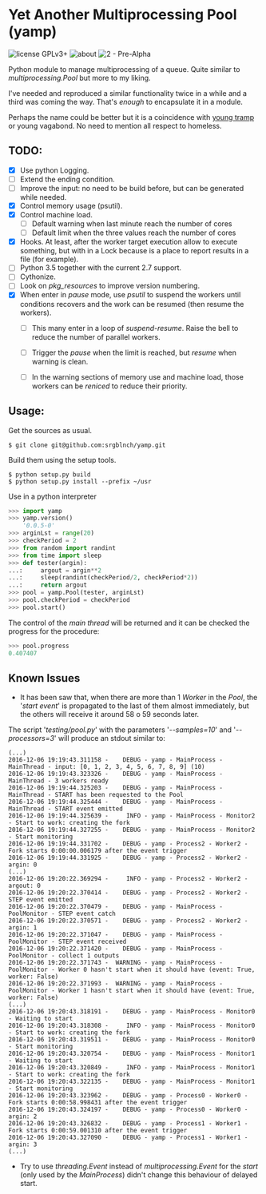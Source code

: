 # Yet Another Multiprocessing Pool (yamp)

![license GPLv3+](https://img.shields.io/badge/license-GPLv3+-green.svg) ![about](https://img.shields.io/badge/Subject-multiprocessing-orange.svg?style=social) ![2 - Pre-Alpha](https://img.shields.io/badge/Development_Status-2_--_pre--alpha-orange.svg)

Python module to manage multiprocessing of a queue. Quite similar to _multiprocessing.Pool_ but more to my liking.

I've needed and reproduced a similar functionality twice in a while and a third was coming the way. That's _enough_ to encapsulate it in a module.

Perhaps the name could be better but it is a coincidence with [young tramp](http://www.urbandictionary.com/define.php?term=yamp) or young vagabond. No need to mention all respect to homeless.


## TODO:

- [x] Use python Logging.
- [ ] Extend the ending condition.
- [ ] Improve the input: no need to be build before, but can be generated while needed.
- [x] Control memory usage (psutil).
- [x] Control machine load.
  - [ ] Default warning when last minute reach the number of cores
  - [ ] Default limit when the three values reach the number of cores
- [x] Hooks. At least, after the worker target execution allow to execute something, but with in a Lock because is a place to report results in a file (for example).
- [ ] Python 3.5 together with the current 2.7 support.
- [ ] Cythonize.
- [ ] Look on *pkg_resources* to improve version numbering.
- [x] When enter in _pause_ mode, use _psutil_ to suspend the workers until conditions recovers and the work can be resumed (then resume the workers).
  - [ ] This many enter in a loop of _suspend-resume_. Raise the bell to reduce the number of parallel workers.
  - [ ] Trigger the _pause_ when the limit is reached, but _resume_ when warning is clean.
  - [ ] In the warning sections of memory use and machine load, those workers can be _reniced_ to reduce their priority.


## Usage:

Get the sources as usual.

```
$ git clone git@github.com:srgblnch/yamp.git
```

Build them using the setup tools.

```
$ python setup.py build
$ python setup.py install --prefix ~/usr
```

Use in a python interpreter

```python
>>> import yamp
>>> yamp.version()
    '0.0.5-0'
>>> arginLst = range(20)
>>> checkPeriod = 2
>>> from random import randint
>>> from time import sleep
>>> def tester(argin):
...:     argout = argin**2
...:     sleep(randint(checkPeriod/2, checkPeriod*2))
...:     return argout
>>> pool = yamp.Pool(tester, arginLst)
>>> pool.checkPeriod = checkPeriod
>>> pool.start()
```

The control of the *main thread* will be returned and it can be checked the progress for the procedure:

```python
>>> pool.progress
0.407407
```

## Known Issues

- It has been saw that, when there are more than 1 _Worker_ in the _Pool_, the '_start event_' is propagated to the last of them almost immediately, but the others will receive it around 58 o 59 seconds later.

The script '_testing/pool.py_' with the parameters '_--samples=10_' and '_--processors=3_' will produce an stdout similar to:

    (...)
    2016-12-06 19:19:43.311158 -    DEBUG - yamp - MainProcess - MainThread - input: [0, 1, 2, 3, 4, 5, 6, 7, 8, 9] (10)
    2016-12-06 19:19:43.323326 -    DEBUG - yamp - MainProcess - MainThread - 3 workers ready
    2016-12-06 19:19:44.325203 -    DEBUG - yamp - MainProcess - MainThread - START has been requested to the Pool
    2016-12-06 19:19:44.325444 -    DEBUG - yamp - MainProcess - MainThread - START event emitted
    2016-12-06 19:19:44.325639 -     INFO - yamp - MainProcess - Monitor2 - Start to work: creating the fork
    2016-12-06 19:19:44.327255 -    DEBUG - yamp - MainProcess - Monitor2 - Start monitoring
    2016-12-06 19:19:44.331702 -    DEBUG - yamp - Process2 - Worker2 - Fork starts 0:00:00.006179 after the event trigger
    2016-12-06 19:19:44.331925 -    DEBUG - yamp - Process2 - Worker2 - argin: 0
    (...)
    2016-12-06 19:20:22.369294 -     INFO - yamp - Process2 - Worker2 - argout: 0
    2016-12-06 19:20:22.370414 -    DEBUG - yamp - Process2 - Worker2 - STEP event emitted
    2016-12-06 19:20:22.370479 -    DEBUG - yamp - MainProcess - PoolMonitor - STEP event catch
    2016-12-06 19:20:22.370571 -    DEBUG - yamp - Process2 - Worker2 - argin: 1
    2016-12-06 19:20:22.371047 -    DEBUG - yamp - MainProcess - PoolMonitor - STEP event received
    2016-12-06 19:20:22.371420 -    DEBUG - yamp - MainProcess - PoolMonitor - collect 1 outputs
    2016-12-06 19:20:22.371743 -  WARNING - yamp - MainProcess - PoolMonitor - Worker 0 hasn't start when it should have (event: True, worker: False)
    2016-12-06 19:20:22.371993 -  WARNING - yamp - MainProcess - PoolMonitor - Worker 1 hasn't start when it should have (event: True, worker: False)
    (...)
    2016-12-06 19:20:43.318191 -    DEBUG - yamp - MainProcess - Monitor0 - Waiting to start
    2016-12-06 19:20:43.318308 -     INFO - yamp - MainProcess - Monitor0 - Start to work: creating the fork
    2016-12-06 19:20:43.319511 -    DEBUG - yamp - MainProcess - Monitor0 - Start monitoring
    2016-12-06 19:20:43.320754 -    DEBUG - yamp - MainProcess - Monitor1 - Waiting to start
    2016-12-06 19:20:43.320849 -     INFO - yamp - MainProcess - Monitor1 - Start to work: creating the fork
    2016-12-06 19:20:43.322135 -    DEBUG - yamp - MainProcess - Monitor1 - Start monitoring
    2016-12-06 19:20:43.323962 -    DEBUG - yamp - Process0 - Worker0 - Fork starts 0:00:58.998431 after the event trigger
    2016-12-06 19:20:43.324197 -    DEBUG - yamp - Process0 - Worker0 - argin: 2
    2016-12-06 19:20:43.326832 -    DEBUG - yamp - Process1 - Worker1 - Fork starts 0:00:59.001310 after the event trigger
    2016-12-06 19:20:43.327090 -    DEBUG - yamp - Process1 - Worker1 - argin: 3
    (...)

* Try to use _threading.Event_ instead of _multiprocessing.Event_ for the _start_ (only used by the _MainProcess_) didn't change this behaviour of delayed start.
